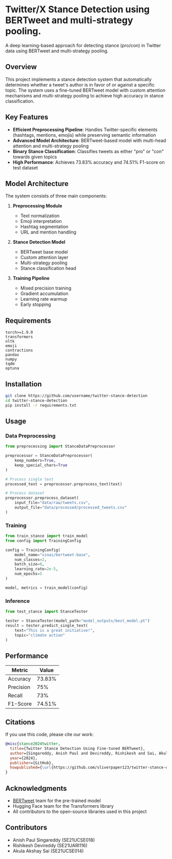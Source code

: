 # Twitter/X Stance Detection using BERTweet and multi-strategy pooling.

A deep learning-based approach for detecting stance (pro/con) in Twitter data using BERTweet and multi-strategy pooling.

## Overview

This project implements a stance detection system that automatically determines whether a tweet's author is in favor of or against a specific topic. The system uses a fine-tuned BERTweet model with custom attention mechanisms and multi-strategy pooling to achieve high accuracy in stance classification.

## Key Features

- **Efficient Preprocessing Pipeline**: Handles Twitter-specific elements (hashtags, mentions, emojis) while preserving semantic information
- **Advanced Model Architecture**: BERTweet-based model with multi-head attention and multi-strategy pooling
- **Binary Stance Classification**: Classifies tweets as either "pro" or "con" towards given topics
- **High Performance**: Achieves 73.83% accuracy and 74.51% F1-score on test dataset

## Model Architecture

The system consists of three main components:

1. **Preprocessing Module**

   - Text normalization
   - Emoji interpretation
   - Hashtag segmentation
   - URL and mention handling

2. **Stance Detection Model**

   - BERTweet base model
   - Custom attention layer
   - Multi-strategy pooling
   - Stance classification head

3. **Training Pipeline**
   - Mixed precision training
   - Gradient accumulation
   - Learning rate warmup
   - Early stopping

## Requirements

```
torch>=1.9.0
transformers
nltk
emoji
contractions
pandas
numpy
tqdm
optuna
```

## Installation

```bash
git clone https://github.com/username/twitter-stance-detection
cd twitter-stance-detection
pip install -r requirements.txt
```

## Usage

### Data Preprocessing

```python
from preprocessing import StanceDataPreprocessor

preprocessor = StanceDataPreprocessor(
    keep_numbers=True,
    keep_special_chars=True
)

# Process single text
processed_text = preprocessor.preprocess_text(text)

# Process dataset
preprocessor.preprocess_dataset(
    input_file="data/raw/tweets.csv",
    output_file="data/processed/processed_tweets.csv"
)
```

### Training

```python
from train_stance import train_model
from config import TrainingConfig

config = TrainingConfig(
    model_name="vinai/bertweet-base",
    num_classes=2,
    batch_size=8,
    learning_rate=2e-5,
    num_epochs=5
)

model, metrics = train_model(config)
```

### Inference

```python
from test_stance import StanceTester

tester = StanceTester(model_path="model_outputs/best_model.pt")
result = tester.predict_single_text(
    text="This is a great initiative!",
    topic="climate action"
)
```

## Performance

| Metric    | Value  |
| --------- | ------ |
| Accuracy  | 73.83% |
| Precision | 75%    |
| Recall    | 73%    |
| F1-Score  | 74.51% |

## Citations

If you use this code, please cite our work:

```bibtex
@misc{stance2024twitter,
  title={Twitter Stance Detection Using Fine-tuned BERTweet},
  author={Singareddy, Anish Paul and Devireddy, Rishikesh and Sai, Akula Akshay},
  year={2024},
  publisher={GitHub},
  howpublished={\url{https://github.com/sliverpaper123/twitter-stance-detection}}
}
```



## Acknowledgments

- [BERTweet](https://github.com/VinAIResearch/BERTweet) team for the pre-trained model
- Hugging Face team for the Transformers library
- All contributors to the open-source libraries used in this project

## Contributors

- Anish Paul Singareddy (SE21UCSE018)
- Rishikesh Devireddy (SE21UARI116)
- Akula Akshay Sai (SE21UCSE014)
